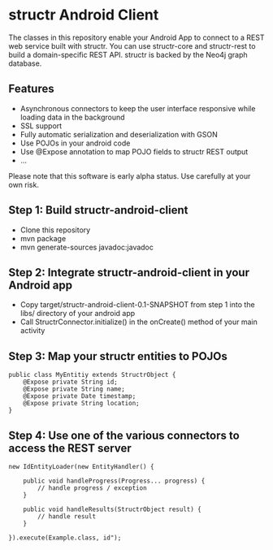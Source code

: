 structr Android Client
======================

The classes in this repository enable your Android App to connect to a REST web service built with structr. You can use structr-core and structr-rest to build a domain-specific REST API. structr is backed by the Neo4j graph database.

## Features
- Asynchronous connectors to keep the user interface responsive while loading data in the background
- SSL support
- Fully automatic serialization and deserialization with GSON
- Use POJOs in your android code
- Use @Expose annotation to map POJO fields to structr REST output
- ...

Please note that this software is early alpha status. Use carefully at your own risk.

## Step 1: Build structr-android-client
- Clone this repository
- mvn package
- mvn generate-sources javadoc:javadoc

## Step 2: Integrate structr-android-client in your Android app
- Copy target/structr-android-client-0.1-SNAPSHOT from step 1 into the libs/ directory of your android app
- Call StructrConnector.initialize() in the onCreate() method of your main activity

## Step 3: Map your structr entities to POJOs
    public class MyEntitiy extends StructrObject {
        @Expose private String id;
        @Expose private String name;
        @Expose private Date timestamp;
        @Expose private String location;
    }

## Step 4: Use one of the various connectors to access the REST server
    new IdEntityLoader(new EntityHandler() {
    
        public void handleProgress(Progress... progress) {
            // handle progress / exception
        }
        
        public void handleResults(StructrObject result) {
            // handle result
        }
        
    }).execute(Example.class, id");
